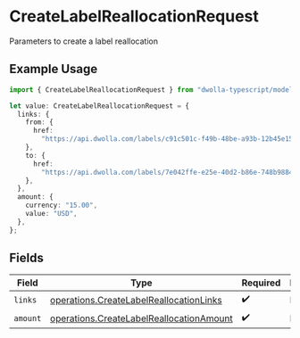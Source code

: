 # CreateLabelReallocationRequest

Parameters to create a label reallocation

## Example Usage

```typescript
import { CreateLabelReallocationRequest } from "dwolla-typescript/models/operations";

let value: CreateLabelReallocationRequest = {
  links: {
    from: {
      href:
        "https://api.dwolla.com/labels/c91c501c-f49b-48be-a93b-12b45e152d45",
    },
    to: {
      href:
        "https://api.dwolla.com/labels/7e042ffe-e25e-40d2-b86e-748b98845ecc",
    },
  },
  amount: {
    currency: "15.00",
    value: "USD",
  },
};
```

## Fields

| Field                                                                                                | Type                                                                                                 | Required                                                                                             | Description                                                                                          |
| ---------------------------------------------------------------------------------------------------- | ---------------------------------------------------------------------------------------------------- | ---------------------------------------------------------------------------------------------------- | ---------------------------------------------------------------------------------------------------- |
| `links`                                                                                              | [operations.CreateLabelReallocationLinks](../../models/operations/createlabelreallocationlinks.md)   | :heavy_check_mark:                                                                                   | N/A                                                                                                  |
| `amount`                                                                                             | [operations.CreateLabelReallocationAmount](../../models/operations/createlabelreallocationamount.md) | :heavy_check_mark:                                                                                   | N/A                                                                                                  |